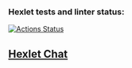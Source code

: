 ### Hexlet tests and linter status:

[![Actions Status](https://github.com/R1zd1ch/frontend-project-12/actions/workflows/hexlet-check.yml/badge.svg)](https://github.com/R1zd1ch/frontend-project-12/actions)

## [Hexlet Chat](https://frontend-project-12-wehi.onrender.com)
